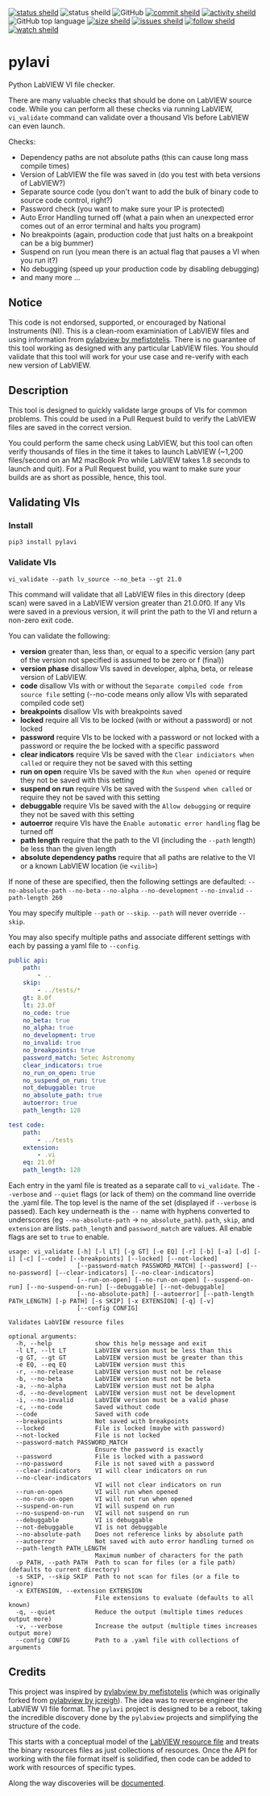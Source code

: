 [![status sheild](https://img.shields.io/static/v1?label=released&message=v0.2.0&color=active&style=plastic)](https://pypi.org/project/pylavi/)
![status sheild](https://img.shields.io/static/v1?label=test+coverage&message=99%&color=active&style=plastic)
![GitHub](https://img.shields.io/github/license/marcpage/pylavi?style=plastic)
[![commit sheild](https://img.shields.io/github/last-commit/marcpage/pylavi?style=plastic)](https://github.com/marcpage/pylavi/commits)
[![activity sheild](https://img.shields.io/github/commit-activity/m/marcpage/pylavi?style=plastic)](https://github.com/marcpage/pylavi/commits)
![GitHub top language](https://img.shields.io/github/languages/top/marcpage/pylavi?style=plastic)
[![size sheild](https://img.shields.io/github/languages/code-size/marcpage/pylavi?style=plastic)](https://github.com/marcpage/pylavi)
[![issues sheild](https://img.shields.io/github/issues-raw/marcpage/pylavi?style=plastic)](https://github.com/marcpage/pylavi/issues)
[![follow sheild](https://img.shields.io/github/followers/marcpage?label=Follow&style=social)](https://github.com/marcpage?tab=followers)
[![watch sheild](https://img.shields.io/github/watchers/marcpage/pylavi?label=Watch&style=social)](https://github.com/marcpage/pylavi/watchers)

# pylavi

Python LabVIEW VI file checker.

There are many valuable checks that should be done on LabVIEW source code. 
While you can perform all these checks via running LabVIEW, `vi_validate` command can validate over a thousand VIs before LabVIEW can even launch.

Checks:
- Dependency paths are not absolute paths (this can cause long mass compile times)
- Version of LabVIEW the file was saved in (do you test with beta versions of LabVIEW?)
- Separate source code (you don't want to add the bulk of binary code to source code control, right?)
- Password check (you want to make sure your IP is protected)
- Auto Error Handling turned off (what a pain when an unexpected error comes out of an error terminal and halts you program)
- No breakpoints (again, production code that just halts on a breakpoint can be a big bummer)
- Suspend on run (you mean there is an actual flag that pauses a VI when you run it?)
- No debugging (speed up your production code by disabling debugging)
- and many more ...


## Notice

This code is not endorsed, supported, or encouraged by National Instruments (NI).
This is a clean-room examiniation of LabVIEW files and using information from [pylabview by mefistotelis](https://github.com/mefistotelis/pylabview).
There is no guarantee of this tool working as designed with any particular LabVIEW files.
You should validate that this tool will work for your use case and re-verify with each new version of LabVIEW.

## Description

This tool is designed to quickly validate large groups of VIs for common problems.
This could be used in a Pull Request build to verify the LabVIEW files are saved in the correct version.

You could perform the same check using LabVIEW, but this tool can often verify thousands of files in the time it takes to launch LabVIEW (~1,200 files/second on an M2 macBook Pro while LabVIEW takes 1.8 seconds to launch and quit).
For a Pull Request build, you want to make sure your builds are as short as possible, hence, this tool.


## Validating VIs

### Install

`pip3 install pylavi`

### Validate VIs


`vi_validate --path lv_source --no_beta --gt 21.0`

This command will validate that all LabVIEW files in this directory (deep scan) were saved in a LabVIEW version greater than 21.0.0f0.
If any VIs were saved in a previous version, it will print the path to the VI and return a non-zero exit code.

You can validate the following:

- **version** greater than, less than, or equal to a specific version (any part of the version not specified is assumed to be zero or f (final))
- **version phase** disallow VIs saved in developer, alpha, beta, or release version of LabVIEW.
- **code** disallow VIs with or without the `Separate compiled code from source file` setting (--no-code means only allow VIs with separated compiled code set)
- **breakpoints** disallow VIs with breakpoints saved
- **locked** require all VIs to be locked (with or without a password) or not locked
- **password** require VIs to be locked with a password or not locked with a password or require the be locked with a specific password
- **clear indicators** require VIs be saved with the `Clear indiciators when called` or require they not be saved with this setting
- **run on open** require VIs be saved with the `Run when opened` or require they not be saved with this setting
- **suspend on run** require VIs be saved with the `Suspend when called` or require they not be saved with this setting
- **debuggable** require VIs be saved with the `Allow debugging` or require they not be saved with this setting
- **autoerror** require VIs have the `Enable automatic error handling` flag be turned off
- **path length** require that the path to the VI (including the `--path` length) be less than the given length
- **absolute dependency paths** require that all paths are relative to the VI or a known LabVIEW location (ie `<vilib>`)

If none of these are specified, then the following settings are defaulted: `--no-absolute-path` `--no-beta` `--no-alpha` `--no-development` `--no-invalid` `--path-length 260`

You may specify multiple `--path` or `--skip`. `--path` will never override `--skip`. 

You may also specify multiple paths and associate different settings with each by passing a yaml file to `--config`.

```yaml
public api:
    path:
        - ..
    skip:
        - ../tests/*
    gt: 8.0f
    lt: 23.0f
    no_code: true
    no_beta: true
    no_alpha: true
    no_development: true
    no_invalid: true
    no_breakpoints: true
    password_match: Setec Astronomy
    clear_indicators: true
    no_run_on_open: true
    no_suspend_on_run: true
    not_debuggable: true
    no_absolute_path: true
    autoerror: true
    path_length: 128

test code:
    path:
        - ../tests
    extension:
        - .vi
    eq: 21.0f
    path_length: 128
```

Each entry in the yaml file is treated as a separate call to `vi_validate`.
The `--verbose` and `--quiet` flags (or lack of them) on the command line override the .yaml file.
The top level is the name of the set (displayed if `--verbose` is passed).
Each key underneath is the `--` name with hyphens converted to underscores (eg `--no-absolute-path` -> `no_absolute_path`).
`path`, `skip`, and `extension` are lists.
`path_length` and `password_match` are values.
All enable flags are set to `true` to enable.

```
usage: vi_validate [-h] [-l LT] [-g GT] [-e EQ] [-r] [-b] [-a] [-d] [-i] [-c] [--code] [--breakpoints] [--locked] [--not-locked]
                   [--password-match PASSWORD_MATCH] [--password] [--no-password] [--clear-indicators] [--no-clear-indicators]
                   [--run-on-open] [--no-run-on-open] [--suspend-on-run] [--no-suspend-on-run] [--debuggable] [--not-debuggable]
                   [--no-absolute-path] [--autoerror] [--path-length PATH_LENGTH] [-p PATH] [-s SKIP] [-x EXTENSION] [-q] [-v]
                   [--config CONFIG]

Validates LabVIEW resource files

optional arguments:
  -h, --help            show this help message and exit
  -l LT, --lt LT        LabVIEW version must be less than this
  -g GT, --gt GT        LabVIEW version must be greater than this
  -e EQ, --eq EQ        LabVIEW version must this
  -r, --no-release      LabVIEW version must not be release
  -b, --no-beta         LabVIEW version must not be beta
  -a, --no-alpha        LabVIEW version must not be alpha
  -d, --no-development  LabVIEW version must not be development
  -i, --no-invalid      LabVIEW version must be a valid phase
  -c, --no-code         Saved without code
  --code                Saved with code
  --breakpoints         Not saved with breakpoints
  --locked              File is locked (maybe with password)
  --not-locked          File is not locked
  --password-match PASSWORD_MATCH
                        Ensure the password is exactly
  --password            File is locked with a password
  --no-password         File is not saved with a password
  --clear-indicators    VI will clear indicators on run
  --no-clear-indicators
                        VI will not clear indicators on run
  --run-on-open         VI will run when opened
  --no-run-on-open      VI will not run when opened
  --suspend-on-run      VI will suspend on run
  --no-suspend-on-run   VI will not suspend on run
  --debuggable          VI is debuggable
  --not-debuggable      VI is not debuggable
  --no-absolute-path    Does not reference links by absolute path
  --autoerror           Not saved with auto error handling turned on
  --path-length PATH_LENGTH
                        Maximum number of characters for the path
  -p PATH, --path PATH  Path to scan for files (or a file path) (defaults to current directory)
  -s SKIP, --skip SKIP  Path to not scan for files (or a file to ignore)
  -x EXTENSION, --extension EXTENSION
                        File extensions to evaluate (defaults to all known)
  -q, --quiet           Reduce the output (multiple times reduces output more)
  -v, --verbose         Increase the output (multiple times increases output more)
  --config CONFIG       Path to a .yaml file with collections of arguments
```

## Credits

This project was inspired by [pylabview by mefistotelis](https://github.com/mefistotelis/pylabview) (which was originally forked from [pylabview by jcreigh](https://github.com/jcreigh/pylabview)).
The idea was to reverse engineer the LabVIEW VI file format.
The `pylavi` project is designed to be a reboot, taking the incredible discovery done by the `pylabview` projects and simplifying the structure of the code.

This starts with a conceptual model of the [LabVIEW resource file](https://github.com/marcpage/pylavi/blob/main/docs/file.md) and treats the binary resources files as just collections of resources.
Once the API for working with the file format itself is solidified, then code can be added to work with resources of specific types.

Along the way discoveries will be [documented](https://github.com/marcpage/pylavi/tree/main/docs).

